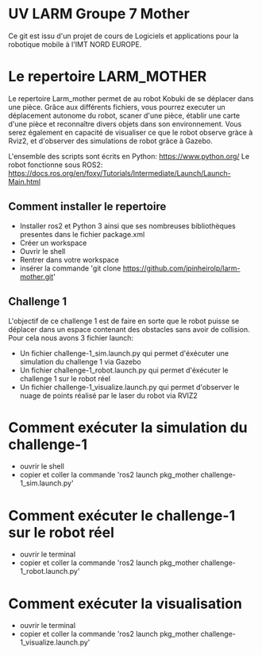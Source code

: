 # UV LARM Groupe 7 Mother

Ce git est issu d'un projet de cours de Logiciels et applications pour la robotique mobile à l'IMT NORD EUROPE. 
# Le repertoire LARM_MOTHER

Le repertoire Larm_mother permet de au robot Kobuki de se déplacer dans une pièce. Grâce aux différents fichiers, vous pourrez executer un déplacement autonome du robot, scaner d'une pièce, établir une carte d'une pièce et reconnaître divers objets dans son environnement. 
Vous serez également en capacité de visualiser ce que le robot observe gràce à Rviz2, et d'observer des simulations de robot grâce à Gazebo. 

L'ensemble des scripts sont écrits en Python: https://www.python.org/
Le robot fonctionne sous ROS2: https://docs.ros.org/en/foxy/Tutorials/Intermediate/Launch/Launch-Main.html

## Comment installer le repertoire

- Installer ros2 et Python 3 ainsi que ses nombreuses bibliothèques presentes dans le fichier package.xml
- Créer un workspace
- Ouvrir le shell
- Rentrer dans votre workspace
- insérer la commande 'git clone https://github.com/jpinheirolp/larm-mother.git'

## Challenge 1

L'objectif de ce challenge 1 est de faire en sorte que le robot puisse se déplacer dans un espace contenant des obstacles sans avoir de collision. 
Pour cela nous avons 3 fichier launch:
- Un fichier challenge-1_sim.launch.py qui permet d'éxécuter une simulation du challenge 1 via Gazebo
- Un fichier challenge-1_robot.launch.py qui permet d'éxécuter le challenge 1 sur le robot réel 
- Un fichier challenge-1_visualize.launch.py qui permet d'observer le nuage de points réalisé par le laser du robot via RVIZ2

# Comment exécuter la simulation du challenge-1

  - ouvrir le shell 
  - copier et coller la commande 'ros2 launch pkg_mother challenge-1_sim.launch.py'

# Comment exécuter le challenge-1 sur le robot réel

  - ouvrir le terminal 
  - copier et coller la commande 'ros2 launch pkg_mother challenge-1_robot.launch.py'
  
# Comment exécuter la visualisation

  - ouvrir le terminal 
  - copier et coller la commande 'ros2 launch pkg_mother challenge-1_visualize.launch.py'
